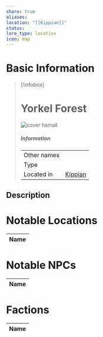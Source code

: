 ```yaml
---
share: true
aliases: 
location: "[[Kippian]]"
status: 
lore_type: location
icon: map
---
```

# Basic Information
> [!infobox]
> # Yorkel Forest
> ![cover hsmall](insertimage.png)
> ##### Information
> |   |  |
> | ---- | ---- |
> | Other names | |
> | Type | 
> | Located in | [Kippian](../Continents/Kippian.md)|
## Description
# Notable Locations
| Name |
| ---- |

# Notable NPCs
| Name |
| ---- |

# Factions
| Name |
| ---- |
